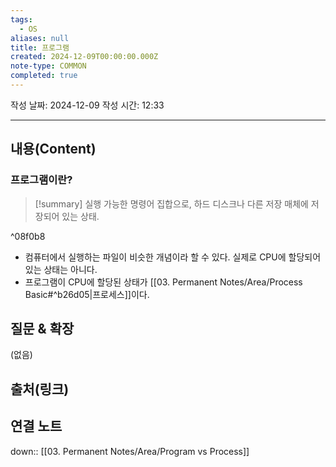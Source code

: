 ```yaml
---
tags:
  - OS
aliases: null
title: 프로그램
created: 2024-12-09T00:00:00.000Z
note-type: COMMON
completed: true
---
```

작성 날짜: 2024-12-09
작성 시간: 12:33


----
## 내용(Content)

### 프로그램이란?

>[!summary]
>실행 가능한 명령어 집합으로, 하드 디스크나 다른 저장 매체에 저장되어 있는 상태.

^08f0b8

- 컴퓨터에서 실행하는 파일이 비슷한 개념이라 할 수 있다. 실제로 CPU에 할당되어 있는 상태는 아니다.
- 프로그램이 CPU에 할당된 상태가 [[03. Permanent Notes/Area/Process Basic#^b26d05|프로세스]]이다.

## 질문 & 확장

(없음)

## 출처(링크)


## 연결 노트

down:: [[03. Permanent Notes/Area/Program vs Process]]











